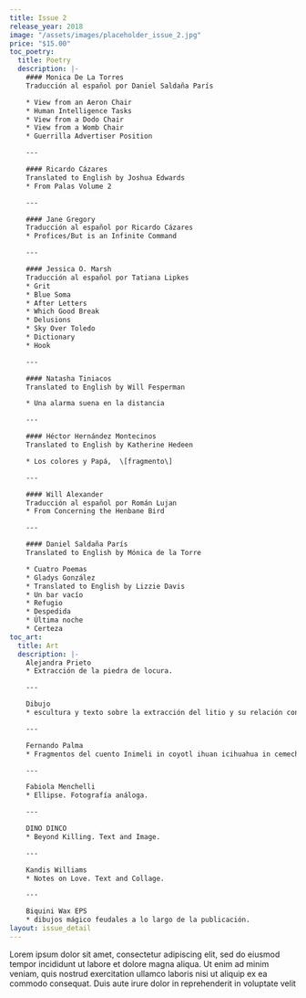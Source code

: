 ```yaml
---
title: Issue 2
release_year: 2018
image: "/assets/images/placeholder_issue_2.jpg"
price: "$15.00"
toc_poetry:
  title: Poetry
  description: |-
    #### Monica De La Torres
    Traducción al español por Daniel Saldaña París

    * View from an Aeron Chair
    * Human Intelligence Tasks
    * View from a Dodo Chair
    * View from a Womb Chair
    * Guerrilla Advertiser Position

    ---

    #### Ricardo Cázares
    Translated to English by Joshua Edwards
    * From Palas Volume 2

    ---

    #### Jane Gregory
    Traducción al español por Ricardo Cázares
    * Profices/But is an Infinite Command

    ---

    #### Jessica O. Marsh
    Traducción al español por Tatiana Lipkes
    * Grit
    * Blue Soma
    * After Letters
    * Which Good Break
    * Delusions
    * Sky Over Toledo
    * Dictionary
    * Hook

    ---

    #### Natasha Tiniacos
    Translated to English by Will Fesperman

    * Una alarma suena en la distancia

    ---

    #### Héctor Hernández Montecinos
    Translated to English by Katherine Hedeen

    * Los colores y Papá,  \[fragmento\]

    ---

    #### Will Alexander
    Traducción al español por Román Lujan
    * From Concerning the Henbane Bird

    ---

    #### Daniel Saldaña París
    Translated to English by Mónica de la Torre

    * Cuatro Poemas
    * Gladys González
    * Translated to English by Lizzie Davis
    * Un bar vacío
    * Refugio
    * Despedida
    * Última noche
    * Certeza
toc_art:
  title: Art
  description: |-
    Alejandra Prieto
    * Extracción de la piedra de locura.

    ---

    Dibujo
    * escultura y texto sobre la extracción del litio y su relación con el cuerpo humano.

    ---

    Fernando Palma
    * Fragmentos del cuento Inimeli in coyotl ihuan icihuahua in cemechin y Kittenmiow en el país de las banderas. Pintura digital.

    ---

    Fabiola Menchelli
    * Ellipse. Fotografía análoga.

    ---

    DINO DINCO
    * Beyond Killing. Text and Image.

    ---

    Kandis Williams
    * Notes on Love. Text and Collage.

    ---

    Biquini Wax EPS
    * dibujos mágico feudales a lo largo de la publicación.
layout: issue_detail
---
```


Lorem ipsum dolor sit amet, consectetur adipiscing elit, sed do eiusmod tempor incididunt ut labore et dolore magna aliqua. Ut enim ad minim veniam, quis nostrud exercitation ullamco laboris nisi ut aliquip ex ea commodo consequat. Duis aute irure dolor in reprehenderit in voluptate velit
